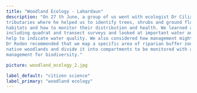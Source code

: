 ```yaml
---
title: "Woodland Ecology - Lahardaun"
description: "On 27 th June, a group of us went with ecologist Dr Cilian Roden to walk in the vicinity of the river and
tributaries where he helped us to identify trees, shrubs and ground flora and explained their natural
habitats and how to monitor their distribution and health. We learned about monitoring techniques
including quadrat and transect surveys and looked at important water and water-edge species that
help to indicate water quality. We also considered how management might affect the ecosystem.
Dr Roden recommended that we map a specific area of riparian buffer zone connecting existing
native woodlands and divide it into compartments to be monitored with a view to improved
management for biodiversity."

picture: woodland_ecology_2.jpg

label_default: "citizen science" 
label_primary: "woodland ecology"
---
```

